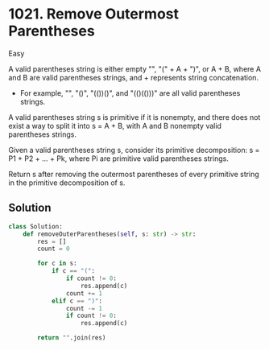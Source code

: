 # 1021. Remove Outermost Parentheses

Easy

A valid parentheses string is either empty "", "(" + A + ")", or A + B, where A
and B are valid parentheses strings, and + represents string concatenation.

- For example, "", "()", "(())()", and "(()(()))" are all valid parentheses
  strings.

A valid parentheses string s is primitive if it is nonempty, and there does not
exist a way to split it into s = A + B, with A and B nonempty valid parentheses
strings.

Given a valid parentheses string s, consider its primitive decomposition: s =
P1 + P2 + ... + Pk, where Pi are primitive valid parentheses strings.

Return s after removing the outermost parentheses of every primitive string in
the primitive decomposition of s.

## Solution

```python
class Solution:
    def removeOuterParentheses(self, s: str) -> str:
        res = []
        count = 0

        for c in s:
            if c == "(":
                if count != 0:
                    res.append(c)
                count += 1
            elif c == ")":
                count -= 1
                if count != 0:
                    res.append(c)

        return "".join(res)
```
